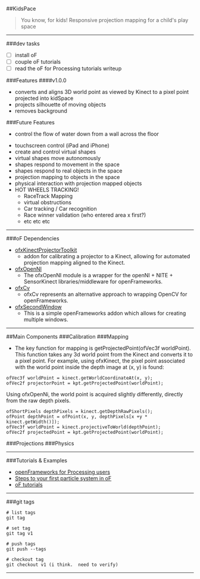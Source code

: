 ##KidsPace
> You know, for kids!  Responsive projection mapping for a child's play space
__________________________

###dev tasks
- [ ] install oF
- [ ] couple oF tutorials 
- [ ] read the oF for Processing tutorials writeup

###Features
####v1.0.0
- converts and aligns 3D world point as viewed by Kinect to a pixel point projected into kidSpace
- projects silhouette of moving objects
- removes background


###Future Features
+ control the flow of water down from a wall across the floor
- touchscreen control (iPad and iPhone)
- create and control virtual shapes
- virtual shapes move autonomously
- shapes respond to movement in the space
- shapes respond to real objects in the space
- projection mapping to objects in the space
- physical interaction with projection mapped objects
- HOT WHEELS TRACKING!
    + RaceTrack Mapping
    + virtual obstructions
    + Car tracking / Car recognition
    + Race winner validation (who entered area x first?)
    + etc etc etc


_________________________________

###oF Dependencies
- [ofxKinectProjectorToolkit]
    + addon for calibrating a projector to a Kinect, allowing for automated projection mapping aligned to the Kinect.
- [ofxOpenNI]
    + The ofxOpenNI module is a wrapper for the openNI + NITE + SensorKinect libraries/middleware for openFrameworks.
- [ofxCv]
    + ofxCv represents an alternative approach to wrapping OpenCV for openFrameworks.
- [ofxSecondWindow]
    + This is a simple openFrameworks addon which allows for creating multiple windows.

____________________________

##Main Components
###Calibration
###Mapping
+ The key function for mapping is getProjectedPoint(ofVec3f worldPoint). This function takes any 3d world point from the Kinect and converts it to a pixel point. For example, using ofxKinect, the pixel point associated with the world point inside the depth image at (x, y) is found:
```
ofVec3f worldPoint = kinect.getWorldCoordinateAt(x, y);
ofVec2f projectorPoint = kpt.getProjectedPoint(worldPoint);
```
Using ofxOpenNi, the world point is acquired slightly differently, directly from the raw depth pixels.
```
ofShortPixels depthPixels = kinect.getDepthRawPixels();
ofPoint depthPoint = ofPoint(x, y, depthPixels[x +y * kinect.getWidth()]);
ofVec3f worldPoint = kinect.projectiveToWorld(depthPoint);
ofVec2f projectedPoint = kpt.getProjectedPoint(worldPoint);
```

###Projections
###Physics 


________________________________________
###Tutorials & Examples
- [openFrameworks for Processing users]
- [Steps to your first particle system in oF]
- [oF tutorials]

________________________

###git tags
```
# list tags
git tag

# set tag
git tag v1

# push tags
git push --tags

# checkout tag
git checkout v1 (i think.  need to verify)
```


        





____________________________
[ofxKinectProjectorToolkit]:https://github.com/genekogan/ofxKinectProjectorToolkit
[ofxOpenNI]:https://github.com/gameoverhack/ofxOpenNI
[ofxCv]:https://github.com/kylemcdonald/ofxCv
[ofxSecondWindow]:https://github.com/genekogan/ofxSecondWindow
[openFrameworks for Processing users]:http://openframeworks.cc/tutorials/first%20steps/002_openFrameworks_for_processing_users.html
[Steps to your first particle system in oF]:http://openframeworks.cc/tutorials/first%20steps/001_My_first_particle_system.html
[oF tutorials]:http://openframeworks.cc/tutorials/